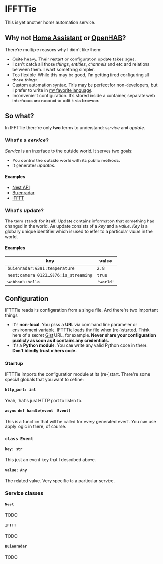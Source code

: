 # IFFTTie

This is yet another home automation service.

## Why not [Home Assistant](https://www.home-assistant.io/) or [OpenHAB](https://www.openhab.org/)?

There're multiple reasons why I didn't like them:

- Quite heavy. Their restart or configuration update takes ages.
- I can't catch all those _things_, _entities_, _channels_ and etc and relations between them. I want something simpler.
- Too flexible. While this may be good, I'm getting tired configuring all those _things_.
- Custom automation syntax. This may be perfect for non-developers, but I prefer to write in [my favorite language](https://www.python.org/).
- Inconvenient configuration. It's stored inside a container, separate web interfaces are needed to edit it via browser.

## So what?

In IFFTTie there're only **two** terms to understand: *service* and *update*.

### What's a *service*?

*Service* is an interface to the outside world. It serves two goals:

- You control the outside world with its public methods.
- It generates *updates*.

#### Examples

- [Nest API](https://developers.nest.com/documentation/api-reference)
- [Buienradar](https://www.buienradar.nl/)
- [IFFTT](https://ifttt.com/maker_webhooks)

### What's *update*?

The term stands for itself. Update contains information that something has changed in the world. An update consists of a *key* and a *value*. *Key* is a globally unique identifier which is used to refer to a particular *value* in the world.

#### Examples

| key                                  | value     |
| ------------------------------------ | --------- |
| `buienradar:6391:temperature`        | `2.8`     |
| `nest:camera:0123…9876:is_streaming` | `true`    |
| `webhook:hello`                      | `'world'` |

## Configuration

IFTTTie reads its configuration from a single file. And there're two important things:

- It's **non-local**. You pass a **URL** via command line parameter or environment variable. IFTTTie loads the file when (re-)started. Think here of a secret [Gist](https://gist.github.com/) URL, for example. **Never share your configuration publicly as soon as it contains any credentials.**
- It's a **Python module**. You can write any valid Python code in there. **Don't blindly trust others code.**

### Startup

IFTTTie imports the configuration module at its (re-)start. There're some special globals that you want to define:

#### `http_port: int`

Yeah, that's just HTTP port to listen to.

#### `async def handle(event: Event)`

This is a function that will be called for every generated event. You can use apply logic in there, of course.

### `class Event`

#### `key: str`

This just an event key that I described above.

#### `value: Any`

The related value. Very specific to a particular service.

### Service classes

#### `Nest`

TODO

#### `IFTTT`

TODO

#### `Buienradar`

TODO
